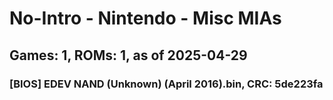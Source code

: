 # No-Intro - Nintendo - Misc MIAs
## Games: 1, ROMs: 1, as of 2025-04-29

### [BIOS] EDEV NAND (Unknown) (April 2016).bin, CRC: 5de223fa
